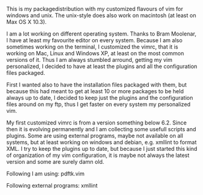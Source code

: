 This is my packagedistribution with my customized flavours of vim for windows and unix. The unix-style does also work on macintosh (at least on Max OS X 10.3).

I am a lot working on different operating system. Thanks to Bram Moolenar, I have at least my favourite editor on every system. Because I am also sometimes working on the terminal, I customized the vimrc, that it is working on Mac, Linux and Windows XP, at least on the most common versions of it. Thus I am always stumbled arround, getting my vim personalized, I decided to have at least the plugins and all the configuration files packaged.

First I wanted also to have the installation files packaged with them, but because this had meant to get at least 10 or more packages to be held always up to date, I decided to keep just the plugins and the configuration files around on my ftp, thus I get faster on every system my personalized vim.

My first customized vimrc is from a version something below 6.2. Since then it is evolving permanently and I am collecting some usefull scripts and plugins. Some are using external programs, maybe not available on all systems, but at least working on windows and debian, e.g. xmllint to format XML. I try to keep the plugins up to date, but because I just started this kind of organization of my vim configuration, it is maybe not always the latest version and some are surely damn old.

Following I am using:
pdftk.vim

Following external programs:
xmllint
